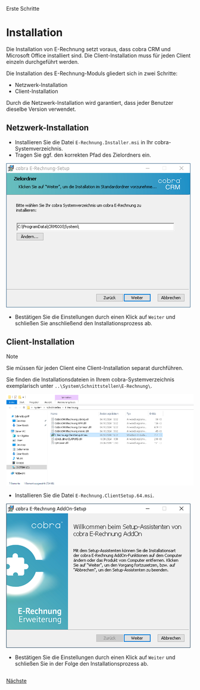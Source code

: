 Erste Schritte

# Installation

Die Installation von E-Rechnung setzt voraus, dass cobra CRM und Microsoft Office installiert sind. 
Die Client-Installation muss für jeden Client einzeln durchgeführt werden.

Die Installation des E-Rechnung-Moduls gliedert sich in zwei Schritte:

- Netzwerk-Installation
- Client-Installation

Durch die Netzwerk-Installation wird garantiert, dass jeder Benutzer dieselbe Version verwendet.


## Netzwerk-Installation

- Installieren Sie die Datei `E-Rechnung.Installer.msi` in Ihr cobra-Systemverzeichnis.
- Tragen Sie ggf. den korrekten Pfad des Zielordners ein.

<img src="docs/System_Installation.png" alt="Installation"/>

- Bestätigen Sie die Einstellungen durch einen Klick auf `Weiter` und schließen Sie anschließend den Installationsprozess ab.


## Client-Installation

> [!NOTE]
> Sie müssen für jeden Client eine Client-Installation separat durchführen.

Sie finden die Installationsdateien in Ihrem cobra-Systemverzeichnis exemplarisch unter `..\System\Schnittstellen\E-Rechnung\`.

<img src="docs/System.png" alt="System"/> 

- Installieren Sie die Datei `E-Rechnung.ClientSetup.64.msi`. 

<img src="docs/Client_Installation.png" alt="Installation"/> 

- Bestätigen Sie die Einstellungen durch einen Klick auf `Weiter` und schließen Sie in der Folge den Installationsprozess ab.

## 
 
[Nächste](./Start.md)
 
